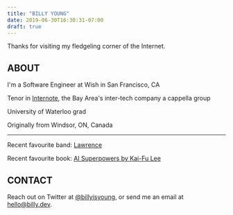 ```yaml
---
title: "BILLY YOUNG"
date: 2019-06-30T16:30:31-07:00
draft: true
---
```


Thanks for visiting my fledgeling corner of the Internet.

## ABOUT
I'm a Software Engineer at Wish in San Francisco, CA

Tenor in <a target='_blank' href='https://www.instagram.com/p/BzQufySnZaF/'>Internote</a>, the Bay Area's inter-tech company a cappella group

University of Waterloo grad

Originally from Windsor, ON, Canada

---

Recent favourite band: <a target='_blank' href='https://youtu.be/-zBGN9wLQ3I'>Lawrence</a>

Recent favourite book: <a target='_blank' href='https://smile.amazon.com/dp/132854639X'>AI Superpowers by Kai-Fu Lee</a>

## CONTACT
Reach out on Twitter at <a target='_blank' href='https://twitter.com/billyisyoung'>@billyisyoung</a>, or send me an email at [hello@billy.dev](mailto:hello@billy.dev).
